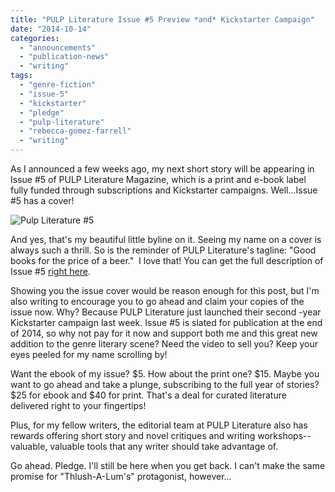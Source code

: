 ```yaml
---
title: "PULP Literature Issue #5 Preview *and* Kickstarter Campaign"
date: "2014-10-14"
categories:
  - "announcements"
  - "publication-news"
  - "writing"
tags:
  - "genre-fiction"
  - "issue-5"
  - "kickstarter"
  - "pledge"
  - "pulp-literature"
  - "rebecca-gomez-farrell"
  - "writing"
---
```


As I announced a few weeks ago, my next short story will be appearing in Issue #5 of PULP Literature Magazine, which is a print and e-book label fully funded through subscriptions and Kickstarter campaigns. Well...Issue #5 has a cover!

![Pulp Literature #5](images/Pulp-Literature-5-681x1024.jpg)

And yes, that's my beautiful little byline on it. Seeing my name on a cover is always such a thrill. So is the reminder of PULP Literature's tagline: "Good books for the price of a beer."  I love that! You can get the full description of Issue #5 [right here](http://pulpliterature.com/upcoming-issues/issue-5-winter-2015/ "Issue 5 description").

Showing you the issue cover would be reason enough for this post, but I'm also writing to encourage you to go ahead and claim your copies of the issue now. Why? Because PULP Literature just launched their second -year Kickstarter campaign last week. Issue #5 is slated for publication at the end of 2014, so why not pay for it now and support both me and this great new addition to the genre literary scene? Need the video to sell you? Keep your eyes peeled for my name scrolling by!

Want the ebook of my issue? $5. How about the print one? $15. Maybe you want to go ahead and take a plunge, subscribing to the full year of stories? $25 for ebook and $40 for print. That's a deal for curated literature delivered right to your fingertips!

Plus, for my fellow writers, the editorial team at PULP Literature also has rewards offering short story and novel critiques and writing workshops--valuable, valuable tools that any writer should take advantage of.

Go ahead. Pledge. I'll still be here when you get back. I can't make the same promise for "Thlush-A-Lum's" protagonist, however...
